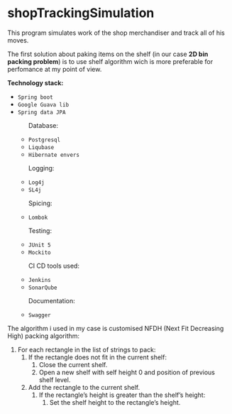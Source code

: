 # shopTrackingSimulation
This program simulates work of the shop merchandiser and track all of his moves.

The first solution about paking items on the shelf (in our case <b>2D bin packing problem</b>) is to use shelf algorithm 
wich is more preferable for perfomance at my point of view.
<p><b>Technology stack:</b></p>

<ul>
  <li><code>Spring boot</code></li> 
  <li><code>Google Guava lib</code></li>
  <li><code>Spring data JPA</code></li>
  
  <ol>Database:</ol><ul>
            <li><code>Postgresql</code></li>
            <li><code>Liqubase</code></li>
            <li><code>Hibernate envers</code></li>
  </ul>
  
  <ol>Logging:</ol><ul>
            <li><code>Log4j</code></li>
            <li><code>SL4j</code></li>
  </ul>
  <ol>Spicing:</ol><ul>
            <li><code>Lombok</code></li>
  </ul>
  <ol>Testing:</ol><ul>
            <li><code>JUnit 5</code></li>
            <li><code>Mockito</code></li>
  </ul>
  <ol>CI CD tools used:</ol><ul>
            <li><code>Jenkins</code></li>
            <li><code>SonarQube</code></li>
  </ul>
  
 <ol>Documentation:</ol><ul>
            <li><code>Swagger</code></li>
  </ul>
</ul>


The algorithm i used in my case is customised NFDH (Next Fit Decreasing High) packing algorithm: 
<ol>
<li>For each rectangle in the list of strings to pack:

<ol>
<li>If the rectangle does not fit in the current shelf:

<ol>
<li>Close the current shelf.</li>
<li>Open a new shelf with self height 0 and position of previous shelf level.</li>
</ol>
</li>
<li>Add the rectangle to the current shelf.

<ol>
<li>If the rectangle’s height is greater than the shelf’s height:

<ol>
<li>Set the shelf height to the rectangle’s height.</li>
</ol></li>
</ol></li>
</ol></li>


